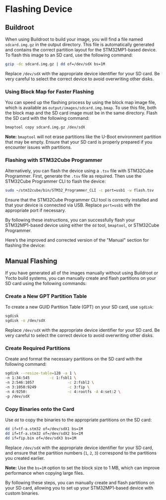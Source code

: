 # Flashing Device

## Buildroot

When using Buildroot to build your image, you will find a file named `sdcard.img.gz` in the output directory. This file is automatically generated and contains the correct partition layout for the STM32MP1-based device. To flash this image to an SD card, use the following command:

```sh
gzip -dc sdcard.img.gz | dd of=/dev/sdX bs=1M
```

Replace `/dev/sdX` with the appropriate device identifier for your SD card. Be very careful to select the correct device to avoid overwriting other disks.

### Using Block Map for Faster Flashing

You can speed up the flashing process by using the block map image file, which is available as `output/images/sdcard.img.bmap`. To use this file, both the block map and the SD card image must be in the same directory. Flash the SD card with the following command:

```sh
bmaptool copy sdcard.img.gz /dev/sdX
```

**Note:** `bmaptool` will not erase partitions like the U-Boot environment partition that may be empty. Ensure that your SD card is properly prepared if you encounter issues with partitions.

### Flashing with STM32Cube Programmer

Alternatively, you can flash the device using a `.tsv` file with STM32Cube Programmer. First, generate the `.tsv` file as required. Then use the STM32Cube Programmer CLI to flash the device:

```sh
sudo ~/stm32cube/bin/STM32_Programmer_CLI -c port=usb1 -w flash.tsv
```

Ensure that the STM32Cube Programmer CLI tool is correctly installed and that your device is connected via USB. Replace `port=usb1` with the appropriate port if necessary.

By following these instructions, you can successfully flash your STM32MP1-based device using either the `dd` tool, `bmaptool`, or STM32Cube Programmer.

Here’s the improved and corrected version of the "Manual" section for flashing the device:

## Manual Flashing

If you have generated all of the images manually without using Buildroot or Yocto build systems, you can manually create and flash partitions on your SD card using the following commands:

### Create a New GPT Partition Table

To create a new GUID Partition Table (GPT) on your SD card, use `sgdisk`:

```sh
sgdisk
sgdisk -o /dev/sdX
```

Replace `/dev/sdX` with the appropriate device identifier for your SD card. Be very careful to select the correct device to avoid overwriting other disks.

### Create Required Partitions

Create and format the necessary partitions on the SD card with the following command:

```sh
sgdisk --resize-table=128 -a 1 \
-n 1:34:545         -c 1:fsbl1 \
-n 2:546:1057               -c 2:fsbl2 \
-n 3:1058:9249              -c 3:fip \
-n 4:9250:                  -c 4:rootfs -A 4:set:2 \
-p /dev/sdX
```

### Copy Binaries onto the Card

Use `dd` to copy the binaries to the appropriate partitions on the SD card:

```sh
dd if=tf-a.stm32 of=/dev/sdX1 bs=1M
dd if=tf-a.stm32 of=/dev/sdX2 bs=1M
dd if=fip.bin of=/dev/sdX3 bs=1M
```

Replace `/dev/sdX` with the appropriate device identifier for your SD card, and ensure that the partition numbers (`1`, `2`, `3`) correspond to the partitions you created earlier.

**Note:** Use the `bs=1M` option to set the block size to 1 MB, which can improve performance when copying large files.

By following these steps, you can manually create and flash partitions on your SD card, allowing you to set up your STM32MP1-based device with custom binaries.
